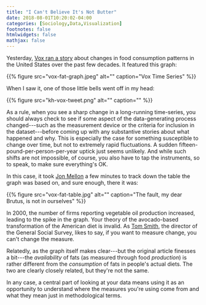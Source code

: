 ```yaml
---
title: "I Can't Believe It's Not Butter"
date: 2018-08-01T10:20:02-04:00
categories: [Sociology,Data,Visualization]
footnotes: false
htmlwidgets: false
mathjax: false
---
```


Yesterday, [Vox ran a story](https://www.vox.com/science-and-health/2017/2/2/14485226/americans-avocado-consumption-usda-report) about changes in food consumption patterns in the United States over the past few decades. It featured this graph:

{{% figure src="vox-fat-graph.jpeg" alt="" caption="Vox Time Series" %}}

When I saw it, one of those little bells went off in my head:

{{% figure src="kh-vox-tweet.png" alt="" caption="" %}}

As a rule, when you see a sharp change in a long-running time-series, you should always check to see if some aspect of the data-generating process changed---such as the measurement device or the criteria for inclusion in the dataset---before coming up with any substantive stories about what happened and why. This is especially the case for something susceptible to change over time, but not to extremely rapid fluctuations. A sudden fifteen-pound-per-person-per-year uptick just seems unlikely. And while such shifts are not impossible, of course, you also have to tap the instruments, so to speak, to make sure everything's OK. 

In this case, it took [Jon Mellon](https://twitter.com/jon_mellon) a few minutes to track down the table the graph was based on, and sure enough, there it was:

{{% figure src="vox-fat-table.jpg" alt="" caption="The fault, my dear Brutus, is not in ourselves" %}}

In 2000, the number of firms reporting vegetable oil production increased, leading to the spike in the graph. Your theory of the avocado-based transformation of the American diet is invalid. As [Tom Smith](http://www.norc.org/Experts/Pages/tom-smith.aspx), the director of the General Social Survey, likes to say, if you want to measure change, you can't change the measure. 

Relatedly, as the graph itself makes clear---but the original article finesses a bit---the *availability* of fats (as measured through food *production*) is rather different from the *consumption* of fats in people's actual diets. The two are clearly closely related, but they're not the same.

In any case, a central part of looking at your data means using it as an opportunity to understand where the measures you're using come from and what they mean just in methodological terms. 
